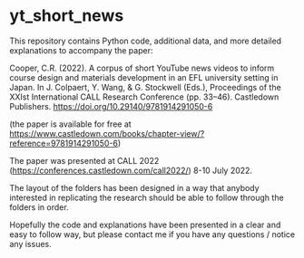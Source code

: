 # yt_short_news
This repository contains Python code, additional data, and more detailed explanations to accompany the paper:

Cooper, C.R. (2022). A corpus of short YouTube news videos to inform course design and materials development in an EFL university setting in Japan. In J. Colpaert, Y. Wang, & G. Stockwell (Eds.), Proceedings of the XXIst International CALL Research Conference (pp. 33–46). Castledown Publishers. https://doi.org/10.29140/9781914291050-6

(the paper is available for free at https://www.castledown.com/books/chapter-view/?reference=9781914291050-6)


The paper was presented at CALL 2022 (https://conferences.castledown.com/call2022/) 8-10 July 2022.

The layout of the folders has been designed in a way that anybody interested in replicating the research should be able to follow through the folders in order.

Hopefully the code and explanations have been presented in a clear and easy to follow way, but please contact me if you have any questions / notice any issues.
